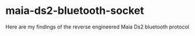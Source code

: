 # maia-ds2-bluetooth-socket
Here are my findings of the reverse engineered Maia Ds2 bluetooth protocol
